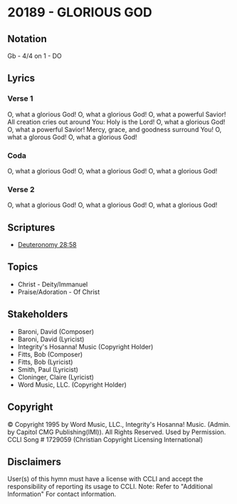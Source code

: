 # 20189 - GLORIOUS GOD

## Notation

Gb - 4/4 on 1 - DO

## Lyrics

### Verse 1

O, what a glorious God! O, what a glorious God! O, what a powerful Savior! All creation cries out around You: Holy is the Lord! O, what a glorious God! O, what a powerful Savior! Mercy, grace, and goodness surround You! O, what a glorous God! O, what a glorious God!

### Coda

O, what a glorious God! O, what a glorious God! O, what a glorious God!

### Verse 2

O, what a glorious God! O, what a glorious God! O, what a glorious God!


## Scriptures

- [Deuteronomy 28:58](https://www.biblegateway.com/passage/?search=Deuteronomy%2028%3A58)

## Topics

- Christ - Deity/Immanuel
- Praise/Adoration - Of Christ

## Stakeholders

- Baroni, David (Composer)
- Baroni, David (Lyricist)
- Integrity's Hosanna! Music (Copyright Holder)
- Fitts, Bob (Composer)
- Fitts, Bob (Lyricist)
- Smith, Paul (Lyricist)
- Cloninger, Claire (Lyricist)
- Word Music, LLC. (Copyright Holder)

## Copyright

© Copyright 1995 by Word Music, LLC., Integrity's Hosanna! Music. (Admin. by Capitol CMG Publishing(IMI)). All Rights Reserved. Used by Permission. CCLI Song # 1729059
(Christian Copyright Licensing International)

## Disclaimers

User(s) of this hymn must have a license with CCLI and accept the responsibility of reporting its usage to CCLI.
Note: Refer to "Additional Information" For contact information.

